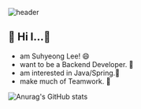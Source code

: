 ![header](https://capsule-render.vercel.app/api?type=waving&color=auto&height=300&section=header&text=Keep%20Going!&fontSize=90&animation=fadeIn)

## 👋 Hi I...💬

- am Suhyeong Lee! 😄
- want to be a Backend Developer. 🌱
- am interested in Java/Spring.📕
- make much of Teamwork. 👯
 

![Anurag's GitHub stats](https://github-readme-stats.vercel.app/api?username=LSH0809&show_icons=true&theme=material-palenight)
